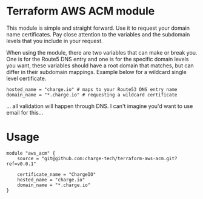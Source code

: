 # Terraform AWS ACM module
This module is simple and straight forward. Use it to request your domain name certificates. Pay close attention to the variables and the subdomain levels that you include in your request.

When using the module, there are two variables that can make or break you. One is for the Route5 DNS entry and one is for the specific domain levels you want, these variables should have a root domain that matches,  but can differ in their subdomain mappings. Example below for a wildcard single level certificate.

```hcl
hosted_name = "charge.io" # maps to your Route53 DNS entry name
domain_name = "*.charge.io" # requesting a wildcard certificate
```

... all validation will happen through DNS. I can't imagine you'd want to use email for this...

# Usage
```hcl
module "aws_acm" {
	source = "git@github.com:charge-tech/terraform-aws-acm.git?ref=v0.0.1"

	certificate_name = "ChargeIO"
	hosted_name = "charge.io"
	domain_name = "*.charge.io"
}
```

